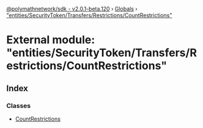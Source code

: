 [@polymathnetwork/sdk - v2.0.1-beta.120](../README.md) › [Globals](../globals.md) › ["entities/SecurityToken/Transfers/Restrictions/CountRestrictions"](_entities_securitytoken_transfers_restrictions_countrestrictions_.md)

# External module: "entities/SecurityToken/Transfers/Restrictions/CountRestrictions"

## Index

### Classes

- [CountRestrictions](../classes/_entities_securitytoken_transfers_restrictions_countrestrictions_.countrestrictions.md)
